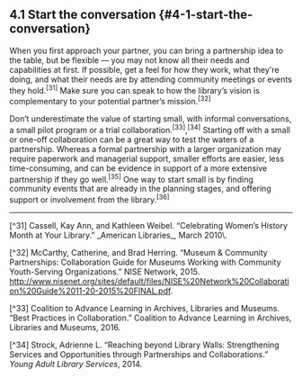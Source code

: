 ## 4.1 Start the conversation {#4-1-start-the-conversation}

When you first approach your partner, you can bring a partnership idea to the table, but be flexible — you may not know all their needs and capabilities at first. If possible, get a feel for how they work, what they&#039;re doing, and what their needs are by attending community meetings or events they hold.<sup>[31]</sup> Make sure you can speak to how the library’s vision is complementary to your potential partner’s mission.<sup>[32]</sup>

Don’t underestimate the value of starting small, with informal conversations, a small pilot program or a trial collaboration.<sup>[33]</sup>,<sup>[34]</sup> Starting off with a small or one-off collaboration can be a great way to test the waters of a partnership. Whereas a formal partnership with a larger organization may require paperwork and managerial support, smaller efforts are easier, less time-consuming, and can be evidence in support of a more extensive partnership if they go well.<sup>[35]</sup> One way to start small is by finding community events that are already in the planning stages, and offering support or involvement from the library.<sup>[36]</sup>


<hr>
[^31] Cassell, Kay Ann, and Kathleen Weibel. “Celebrating Women’s History Month at Your Library.” _American Libraries_, March 2010\.

[^32] McCarthy, Catherine, and Brad Herring. “Museum &amp; Community Partnerships: Collaboration Guide for Museums Working with Community Youth-Serving Organizations.” NISE Network, 2015\. http://www.nisenet.org/sites/default/files/NISE%20Network%20Collaboration%20Guide%2011-20-2015%20FINAL.pdf.

[^33] Coalition to Advance Learning in Archives, Libraries and Museums. “Best Practices in Collaboration.” Coalition to Advance Learning in Archives, Libraries and Museums, 2016.

[^34] Strock, Adrienne L. “Reaching beyond Library Walls: Strengthening Services and Opportunities through Partnerships and Collaborations.” _Young Adult Library Services_, 2014.
